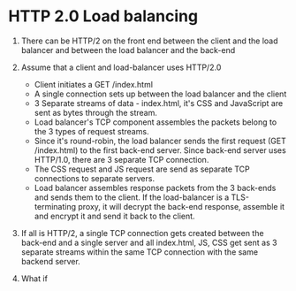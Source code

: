 # HTTP 2.0 Load balancing


1. There can be HTTP/2 on the front end between the client and the load balancer and between the load balancer and the back-end
2. Assume that a client and load-balancer uses HTTP/2.0
   - Client initiates a GET /index.html
   - A single connection sets up between the load balancer and the client
   - 3 Separate streams of data - index.html, it's CSS and JavaScript are sent as bytes through the stream.
   - Load balancer's TCP component assembles the packets belong to the 3 types of request streams.
   - Since it's round-robin, the load balancer sends the first request (GET /index.html) to the first back-end server. Since back-end server uses HTTP/1.0, there are 3 separate TCP connection. 
   - The CSS request and JS request are send as separate TCP connections to separate servers.
   - Load balancer assembles response packets from the 3 back-ends and sends them to the client. If the load-balancer is a TLS-terminating proxy, it will decrypt the back-end response, assemble it and encrypt it and send it back to the client.

3. If all is HTTP/2, a single TCP connection gets created between the back-end and a single server and all index.html, JS, CSS get sent as 3 separate streams within the same TCP connection with the same backend server.
4. What if 